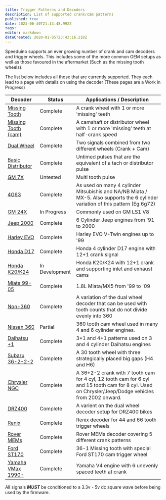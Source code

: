 ```yaml
---
title: Trigger Patterns and Decoders
description: List of supported crank/cam patterns
published: true
date: 2023-06-30T21:13:48.992Z
tags: 
editor: markdown
dateCreated: 2020-01-05T23:43:16.210Z
---
```


Speeduino supports an ever growing number of crank and cam decoders and trigger wheels. This includes some of the more common OEM setups as well as those favoured in the aftermarket (Such as the missing tooth wheels).

The list below includes all those that are currently supported. They each lead to a page with details on using the decoder (These pages are a Work in Progress)

| Decoder                                                 | Status           | Applications / Description  |
| ------------------------------------------------------- | ---------------- | ------------------------------------------------------------------------------------------------------------------------------- |
| [Missing Tooth](/decoders/Missing_Tooth "wikilink")               | Complete         | A crank wheel with 1 or more 'missing' teeth  |
| [Missing Tooth (cam)](/decoders/Missing_Tooth_\(cam\) "wikilink") | Complete         | A camshaft or distributor wheel with 1 or more 'missing' teeth at half-crank speed  |
| [Dual Wheel](/decoders/Dual_Wheel) 																                     | Complete         | Two signals combined from two different wheels (Crank + Cam) |
| [Basic Distributor](/decoders/Basic_Distributor "wikilink")       | Complete         | Untimed pulses that are the equivalent of a tach or distributor pulse  |
| [GM 7X](/decoders/GM_7X "wikilink")                               | Untested         | Multi tooth pulse |
| [4G63](/decoders/4G63 "wikilink")                                 | Complete         | As used on many 4 cylinder Mitsubishis and NA/NB Miata / MX-5. Also supports the 6 cylinder variation of this pattern (Eg 6g72) |
| [GM 24X](/decoders/GM_24X "wikilink")                             | In Progress         | Commonly used on GM LS1 V8  |
| [Jeep 2000](/decoders/Jeep_2000 "wikilink")                       | Complete         | 6 Cylinder Jeep engines from '91 to 2000  |
| [Harley EVO](/decoders/Harley_EVO "wikilink")                     | Complete         | Harley EVO V-Twin engines up to '99  |
| [Honda D17](/decoders/Honda_D17 "wikilink")                       | Complete         | Honda 4 cylinder D17 engine with 12+1 crank signal  |
| [Honda K20/K24](/decoders/HondaK20K24  "wikilink")           | In Development         | Honda K20/K24 with 12+1 crank and supporting inlet and exhaust cams  |
| [Miata 99-05](/decoders/Miata_99 "wikilink")                      | Complete         | 1.8L Miata/MX5 from '99 to '09  |
| [Non-360](/decoders/Non-360 "wikilink")                           | Complete         | A variation of the dual wheel decoder that can be used with tooth counts that do not divide evenly into 360  |
| [Nissan 360](/decoders/Nissan_360 "wikilink")                     | Partial      | 360 tooth cam wheel used in many 4 and 6 cylinder engines. |
| [Daihatsu +1](/decoders/Daihatsu_+1 "wikilink")                   | Complete         | 3+1 and 4+1 patterns used on 3 and 4 cylinder Daihatsu engines |
| [Subaru 36-2-2-2](/decoders/Subaru_36-2-2-2 "wikilink")           | Complete         | A 30 tooth wheel with three strategically placed big gaps             (H4 and H6) |
| [Chrysler NGC](/decoders/ChryslerNGC "wikilink")           | Complete         | A 36+2-2 crank with 7 tooth cam for 4 cyl, 12 tooth cam for 6 cyl and 15 tooth cam for 8 cyl. Used on Chrysler/Jeep/Dodge vehicles from 2002 onward. |
| [DRZ400](/decoders/DRZ400 "wikilink")           | Complete         | A varient on the dual wheel decoder setup for DRZ400 bikes |
| [Renix](/decoders/Renix "wikilink")           | Complete         | Renix decoder for 44 and 66 tooth trigger wheels |
| [Rover MEMs](/decoders/Rover "wikilink")           | Complete    | Rover MEMs decoder covering 5 different crank patterns |
| [Ford ST170](/decoders/ST170 "wikilink")           | Complete         | 36-1 Missing tooth with special Ford ST170 cam trigger wheel |
| [Yamaha VMax 1990+](/decoders/Yamaha_VMax  "wikilink")           | Complete         | Yamaha V4 engine with 6 unevenly spaced teeth at crank |




All signals <b><i>MUST</b></i> be conditioned to a 3.3v - 5v dc square wave before being used by the firmware.
